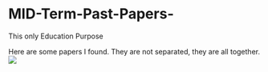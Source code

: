 # MID-Term-Past-Papers-
This only Education Purpose 

Here are some papers I found. They are not separated, they are all together. 
<img src="https://komarev.com/ghpvc/?username=Dhanuka99/MID-Term-Past-Papers-">&nbsp;&nbsp;&nbsp;&nbsp;
